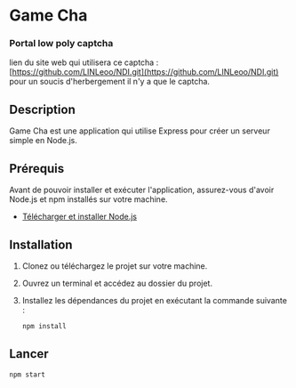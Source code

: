 # Game Cha
### Portal low poly captcha

lien du site web qui utilisera ce captcha : [https://github.com/LINLeoo/NDI.git](https://github.com/LINLeoo/NDI.git)
pour un soucis d'herbergement il n'y a que le captcha.

## Description
Game Cha est une application qui utilise Express pour créer un serveur simple en Node.js.

## Prérequis

Avant de pouvoir installer et exécuter l'application, assurez-vous d'avoir Node.js et npm installés sur votre machine.

- [Télécharger et installer Node.js](https://nodejs.org/)

## Installation

1. Clonez ou téléchargez le projet sur votre machine.

2. Ouvrez un terminal et accédez au dossier du projet.

3. Installez les dépendances du projet en exécutant la commande suivante :

   ```bash
   npm install
   ```


## Lancer 
```bash
npm start
```
